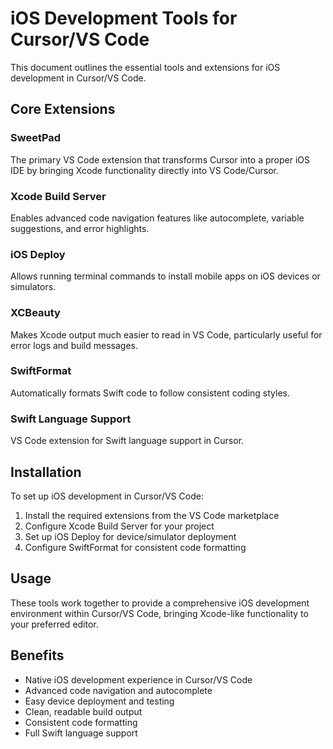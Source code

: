 # iOS Development Tools for Cursor/VS Code

This document outlines the essential tools and extensions for iOS development in Cursor/VS Code.

## Core Extensions

### SweetPad
The primary VS Code extension that transforms Cursor into a proper iOS IDE by bringing Xcode functionality directly into VS Code/Cursor.

### Xcode Build Server
Enables advanced code navigation features like autocomplete, variable suggestions, and error highlights.

### iOS Deploy
Allows running terminal commands to install mobile apps on iOS devices or simulators.

### XCBeauty
Makes Xcode output much easier to read in VS Code, particularly useful for error logs and build messages.

### SwiftFormat
Automatically formats Swift code to follow consistent coding styles.

### Swift Language Support
VS Code extension for Swift language support in Cursor.

## Installation

To set up iOS development in Cursor/VS Code:

1. Install the required extensions from the VS Code marketplace
2. Configure Xcode Build Server for your project
3. Set up iOS Deploy for device/simulator deployment
4. Configure SwiftFormat for consistent code formatting

## Usage

These tools work together to provide a comprehensive iOS development environment within Cursor/VS Code, bringing Xcode-like functionality to your preferred editor.

## Benefits

- Native iOS development experience in Cursor/VS Code
- Advanced code navigation and autocomplete
- Easy device deployment and testing
- Clean, readable build output
- Consistent code formatting
- Full Swift language support
